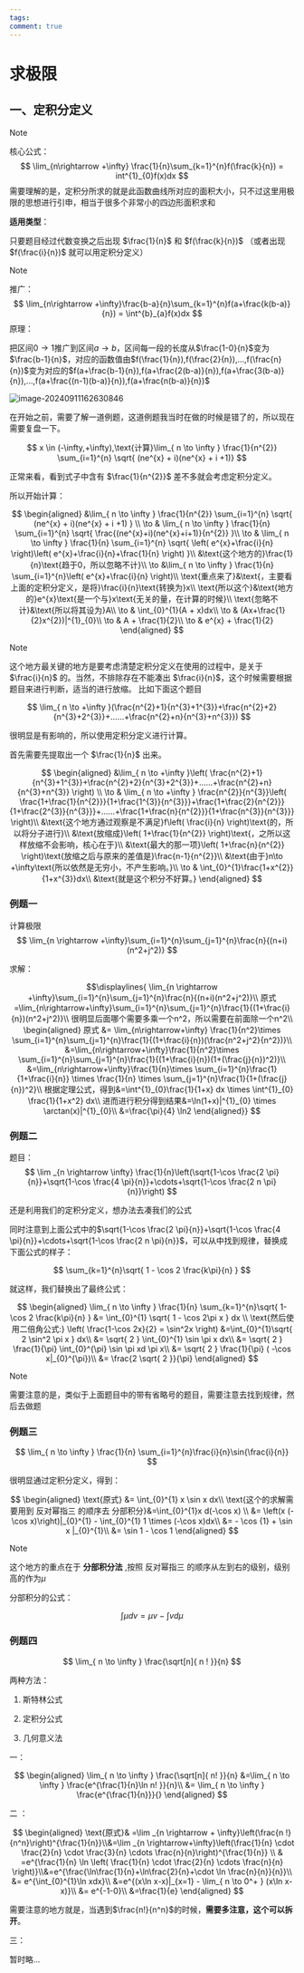 ```yaml
---
tags: 
comment: true
---
```

# 求极限

## 一、定积分定义

> [!note]
> 核心公式：
> $$ \lim_{n\rightarrow +\infty} \frac{1}{n}\sum_{k=1}^{n}f(\frac{k}{n}) = int^{1}_{0}f(x)dx $$
> 需要理解的是，定积分所求的就是此函数曲线所对应的面积大小，只不过这里用极限的思想进行引申，相当于很多个非常小的四边形面积求和

**适用类型**：

只要题目经过代数变换之后出现 $\frac{1}{n}$ 和 $f(\frac{k}{n})$ （或者出现 $f(\frac{i}{n})$ 就可以用定积分定义）

> [!note]
>
> 推广：
> $$
> \lim_{n\rightarrow +\infty}\frac{b-a}{n}\sum_{k=1}^{n}f(a+\frac{k(b-a)}{n}) = \int^{b}_{a}f(x)dx
> $$
> 原理：
>
> 把区间$0\rightarrow1$推广到区间$a\rightarrow b$，区间每一段的长度从$\frac{1-0}{n}$变为$\frac{b-1}{n}$，对应的函数值由$f(\frac{1}{n}),f(\frac{2}{n}),...,f(\frac{n}{n})$变为对应的$f(a+\frac{b-1}{n}),f(a+\frac{2(b-a)}{n}),f(a+\frac{3(b-a)}{n}),...,f(a+\frac{(n-1)(b-a)}{n}),f(a+\frac{n(b-a)}{n})$

![image-20240911162630846](https://picture-typora.obs.cn-north-4.myhuaweicloud.com/images/image-20240911162630846.png)

在开始之前，需要了解一道例题，这道例题我当时在做的时候是错了的，所以现在需要复盘一下。

$$
x \in (-\infty,+\infty),\text{计算}\lim_{ n \to \infty } \frac{1}{n^{2}} \sum_{i=1}^{n} \sqrt{ (ne^{x} + i)(ne^{x} + i +1)} 
$$

正常来看，看到式子中含有 $\frac{1}{n^{2}}$ 差不多就会考虑定积分定义。

所以开始计算：

$$
\begin{aligned}
&\lim_{ n \to \infty } \frac{1}{n^{2}} \sum_{i=1}^{n} \sqrt{ (ne^{x} + i)(ne^{x} + i +1) } \\
\to & \lim_{ n \to \infty } \frac{1}{n} \sum_{i=1}^{n} \sqrt{ \frac{(ne^{x}+i)(ne^{x}+i+1)}{n^{2}} }\\
\to & \lim_{ n \to \infty } \frac{1}{n} \sum_{i=1}^{n} \sqrt{ \left( e^{x}+\frac{i}{n} \right)\left( e^{x}+\frac{i}{n}+\frac{1}{n} \right) }\\
&\text{这个地方的}\frac{1}{n}\text{趋于0，所以忽略不计}\\
\to &\lim_{ n \to \infty } \frac{1}{n} \sum_{i=1}^{n}\left( e^{x}+\frac{i}{n} \right)\\
\text{重点来了}&\text{，主要看上面的定积分定义，是将}\frac{i}{n}\text{转换为}x\\
\text{所以这个}&\text{地方的}e^{x}\text{是一个与}x\text{无关的量，在计算的时候}\\
\text{忽略不计}&\text{所以将其设为}A\\
\to & \int_{0}^{1}(A + x)dx\\
\to & (Ax+\frac{1}{2}x^{2})|^{1}_{0}\\
\to & A + \frac{1}{2}\\
\to & e^{x} + \frac{1}{2}
\end{aligned}
$$

> [!note]
> 这个地方最关键的地方是要考虑清楚定积分定义在使用的过程中，是关于 $\frac{i}{n}$ 的。当然，不排除存在不能凑出 $\frac{i}{n}$，这个时候需要根据题目来进行判断，适当的进行放缩。
> 比如下面这个题目

$$
\lim_{ n \to +\infty }(\frac{n^{2}+1}{n^{3}+1^{3}}+\frac{n^{2}+2}{n^{3}+2^{3}}+……+\frac{n^{2}+n}{n^{3}+n^{3}}) 
$$

很明显是有影响的，所以使用定积分定义进行计算。

首先需要先提取出一个 $\frac{1}{n}$ 出来。

$$
\begin{aligned}
&\lim_{ n \to +\infty }\left( \frac{n^{2}+1}{n^{3}+1^{3}}+\frac{n^{2}+2}{n^{3}+2^{3}}+……+\frac{n^{2}+n}{n^{3}+n^{3}} \right) \\
\to & \lim_{ n \to +\infty } \frac{n^{2}}{n^{3}}\left( \frac{1+\frac{1}{n^{2}}}{1+\frac{1^{3}}{n^{3}}}+\frac{1+\frac{2}{n^{2}}}{1+\frac{2^{3}}{n^{3}}}+……+\frac{1+\frac{n}{n^{2}}}{1+\frac{n^{3}}{n^{3}}} \right)\\
&\text{这个地方通过观察是不满足}f\left( \frac{i}{n} \right)\text{的，所以将分子进行}\\
&\text{放缩成}\left( 1+\frac{1}{n^{2}} \right)\text{，之所以这样放缩不会影响，核心在于}\\
&\text{最大的那一项}\left( 1+\frac{n}{n^{2}} \right)\text{放缩之后与原来的差值是}\frac{n-1}{n^{2}}\\
&\text{由于}n\to +\infty\text{所以依然是无穷小，不产生影响。}\\
\to & \int_{0}^{1}\frac{1+x^{2}}{1+x^{3}}dx\\
&\text{就是这个积分不好算。}
\end{aligned}
$$

### 例题一

计算极限
$$
\lim_{n \rightarrow +\infty}\sum_{i=1}^{n}\sum_{j=1}^{n}\frac{n}{(n+i)(n^2+j^2)}
$$


求解：

$$\displaylines{
\lim_{n \rightarrow +\infty}\sum_{i=1}^{n}\sum_{j=1}^{n}\frac{n}{(n+i)(n^2+j^2)}\\
原式=\lim_{n\rightarrow+\infty}\sum_{i=1}^{n}\sum_{j=1}^{n}\frac{1}{(1+\frac{i}{n})(n^2+j^2)}\\
很明显后面哪个需要多乘一个n^2，所以需要在前面除一个n^2\\
\begin{aligned}
原式 &= \lim_{n\rightarrow+\infty} \frac{1}{n^2}\times \sum_{i=1}^{n}\sum_{j=1}^{n}\frac{1}{(1+\frac{i}{n})(\frac{n^2+j^2}{n^2})}\\
&=\lim_{n\rightarrow+\infty}\frac{1}{n^2}\times \sum_{i=1}^{n}\sum_{j=1}^{n}\frac{1}{(1+\frac{i}{n})(1+(\frac{j}{n})^2)}\\
&=\lim_{n\rightarrow+\infty}\frac{1}{n}\times \sum_{i=1}^{n}\frac{1}{1+\frac{i}{n}} \times \frac{1}{n} \times \sum_{j=1}^{n}\frac{1}{1+(\frac{j}{n})^2}\\
根据定理公式，得到&=\int^{1}_{0}\frac{1}{1+x} dx \times \int^{1}_{0} \frac{1}{1+x^2} dx\\
进而进行积分得到结果&=\ln(1+x)|^{1}_{0} \times \arctan(x)|^{1}_{0}\\
&=\frac{\pi}{4} \ln2
\end{aligned}}
$$
### 例题二

题目：
$$
\lim _{n \rightarrow \infty} \frac{1}{n}\left(\sqrt{1-\cos \frac{2 \pi}{n}}+\sqrt{1-\cos \frac{4 \pi}{n}}+\cdots+\sqrt{1-\cos \frac{2 n \pi}{n}}\right)
$$

还是利用我们的定积分定义，想办法去凑我们的公式

同时注意到上面公式中的$\sqrt{1-\cos \frac{2 \pi}{n}}+\sqrt{1-\cos \frac{4 \pi}{n}}+\cdots+\sqrt{1-\cos \frac{2 n \pi}{n}}$，可以从中找到规律，替换成下面公式的样子：

$$
\sum_{k=1}^{n}\sqrt{ 1 - \cos 2 \frac{k\pi}{n} }
$$

就这样，我们替换出了最终公式：

$$
\begin{aligned}
\lim_{ n \to \infty } \frac{1}{n} \sum_{k=1}^{n}\sqrt{ 1-\cos 2 \frac{k\pi}{n} } &= \int_{0}^{1} \sqrt{ 1 - \cos 2\pi x }  dx \\
\text{然后使用二倍角公式:} \left( \frac{1-\cos 2x}{2} = \sin^2x \right) &=\int_{0}^{1}\sqrt{ 2 \sin^2 \pi x } dx\\
&= \sqrt{ 2 } \int_{0}^{1} \sin \pi x dx\\
&= \sqrt{ 2 } \frac{1}{\pi} \int_{0}^{\pi} \sin \pi xd \pi x\\
&= \sqrt{ 2 } \frac{1}{\pi} ( -\cos x|_{0}^{\pi})\\
&= \frac{2 \sqrt{ 2 }}{\pi}
\end{aligned}
$$

>[!note]
>需要注意的是，类似于上面题目中的带有省略号的题目，需要注意去找到规律，然后去做题

### 例题三

$$
\lim_{ n \to \infty } \frac{1}{n} \sum_{i=1}^{n}\frac{i}{n}\sin{\frac{i}{n}}
$$

很明显通过定积分定义，得到：

$$
\begin{aligned}
\text{原式} &= \int_{0}^{1} x \sin x dx\\
\text{这个的求解需要用到 反对幂指三 的顺序去 分部积分}&=\int_{0}^{1}x d(-\cos x) \\
&= \left(x (-\cos x)\right)|_{0}^{1} - \int_{0}^{1} 1 \times (-\cos x)dx\\
&= - \cos {1} + \sin x |_{0}^{1}\\
&= \sin 1 - \cos 1
\end{aligned}
$$

>[!note]
>这个地方的重点在于 **分部积分法** ,按照 反对幂指三 的顺序从左到右的级别，级别高的作为$\mu$

分部积分的公式：

$$
\int \mu dv = \mu v -\int vd\mu
$$

### 例题四

$$
\lim_{ n \to \infty } \frac{\sqrt[n]{ n ! }}{n} 
$$


两种方法：

1. 斯特林公式

2. 定积分公式

3. 几何意义法 

一：

$$
\begin{aligned}
\lim_{ n \to \infty } \frac{\sqrt[n]{ n! }}{n} &=\lim_{ n \to \infty } \frac{e^{\frac{1}{n}\ln n! }}{n}\\
&= \lim_{ n \to \infty } \frac{e^{\frac{1}{n}}}{} 
\end{aligned}
$$

二 ：

$$
\begin{aligned}
\text{原式}& =\lim _{n \rightarrow + \infty}\left(\frac{n !}{n^n}\right)^{\frac{1}{n}}\\&=\lim _{n \rightarrow+\infty}\left(\frac{1}{n} \cdot \frac{2}{n} \cdot \frac{3}{n} \cdots  \frac{n}{n}\right)^{\frac{1}{n}} \\
& =e^{\frac{1}{n} \ln \left( \frac{1}{n} \cdot \frac{2}{n} \cdots \frac{n}{n} \right)}\\&=e^{\frac{\ln\frac{1}{n}+\ln\frac{2}{n}+\cdot \ln \frac{n}{n}}{n}}\\
&= e^{\int_{0}^{1}\ln xdx}\\
&=e^{(x\ln x-x)|_{x=1} - \lim_{ n \to 0^+ } (x\ln x-x)}\\
&= e^{-1-0}\\
&=\frac{1}{e}
\end{aligned}
$$

需要注意的地方就是，当遇到$\frac{n!}{n^n}$的时候，**需要多注意，这个可以拆开**。

三：

暂时略...
